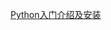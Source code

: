 [Python入门介绍及安装]( [https://telegra.ph/L1-Python%E5%85%A5%E9%97%A8%E4%BB%8B%E7%BB%8D%E5%8F%8A%E5%AE%89%E8%A3%85-10-20](https://telegra.ph/L1-Python入门介绍及安装-10-20) )

